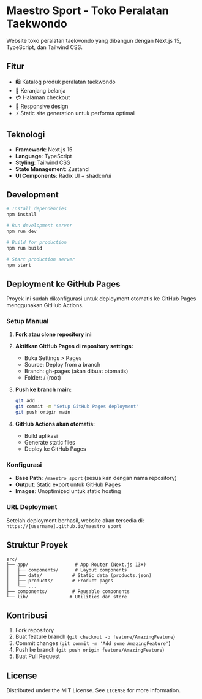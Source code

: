 # Maestro Sport - Toko Peralatan Taekwondo

Website toko peralatan taekwondo yang dibangun dengan Next.js 15, TypeScript, dan Tailwind CSS.

## Fitur

- 🛍️ Katalog produk peralatan taekwondo
- 🛒 Keranjang belanja
- 💳 Halaman checkout
- 📱 Responsive design
- ⚡ Static site generation untuk performa optimal

## Teknologi

- **Framework**: Next.js 15
- **Language**: TypeScript
- **Styling**: Tailwind CSS
- **State Management**: Zustand
- **UI Components**: Radix UI + shadcn/ui

## Development

```bash
# Install dependencies
npm install

# Run development server
npm run dev

# Build for production
npm run build

# Start production server
npm start
```

## Deployment ke GitHub Pages

Proyek ini sudah dikonfigurasi untuk deployment otomatis ke GitHub Pages menggunakan GitHub Actions.

### Setup Manual

1. **Fork atau clone repository ini**

2. **Aktifkan GitHub Pages di repository settings:**
   - Buka Settings > Pages
   - Source: Deploy from a branch
   - Branch: gh-pages (akan dibuat otomatis)
   - Folder: / (root)

3. **Push ke branch main:**
   ```bash
   git add .
   git commit -m "Setup GitHub Pages deployment"
   git push origin main
   ```

4. **GitHub Actions akan otomatis:**
   - Build aplikasi
   - Generate static files
   - Deploy ke GitHub Pages

### Konfigurasi

- **Base Path**: `/maestro_sport` (sesuaikan dengan nama repository)
- **Output**: Static export untuk GitHub Pages
- **Images**: Unoptimized untuk static hosting

### URL Deployment

Setelah deployment berhasil, website akan tersedia di:
`https://[username].github.io/maestro_sport`

## Struktur Proyek

```
src/
├── app/                 # App Router (Next.js 13+)
│   ├── components/      # Layout components
│   ├── data/           # Static data (products.json)
│   ├── products/       # Product pages
│   └── ...
├── components/         # Reusable components
└── lib/               # Utilities dan store
```

## Kontribusi

1. Fork repository
2. Buat feature branch (`git checkout -b feature/AmazingFeature`)
3. Commit changes (`git commit -m 'Add some AmazingFeature'`)
4. Push ke branch (`git push origin feature/AmazingFeature`)
5. Buat Pull Request

## License

Distributed under the MIT License. See `LICENSE` for more information.
